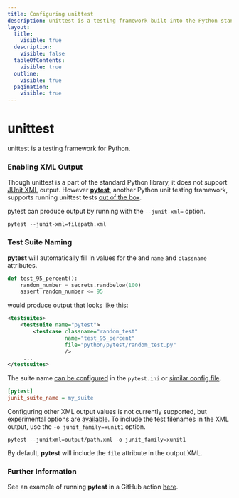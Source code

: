 ```yaml
---
title: Configuring unittest
description: unittest is a testing framework built into the Python standard library.
layout:
  title:
    visible: true
  description:
    visible: false
  tableOfContents:
    visible: true
  outline:
    visible: true
  pagination:
    visible: true
---
```


# unittest

unittest is a testing framework for Python.

### Enabling XML Output

Though unittest is a part of the standard Python library, it does not support [JUnit XML](https://github.com/testmoapp/junitxml) output. However [**pytest**](https://trunk.io/testing/pytest), another Python unit testing framework, supports running unittest tests [out of the box](https://docs.pytest.org/en/6.2.x/unittest.html).

pytest can produce output by running with the `--junit-xml=` option.

```shell
pytest --junit-xml=filepath.xml 
```

### Test Suite Naming

**pytest** will automatically fill in values for the and `name` and `classname` attributes.&#x20;

```python
def test_95_percent():
    random_number = secrets.randbelow(100)
    assert random_number <= 95
```

would produce output that looks like this:

```xml
<testsuites>
    <testsuite name="pytest">
        <testcase classname="random_test" 
                  name="test_95_percent"
                  file="python/pytest/random_test.py"
                  />
     ...
</testsuites>
```

The suite name [can be configured](https://docs.pytest.org/en/7.2.x/how-to/output.html) in the `pytest.ini` or [similar config file](https://docs.pytest.org/en/8.1.x/reference/customize.html#pytest-ini).

```ini
[pytest]
junit_suite_name = my_suite
```

Configuring other XML output values is not currently supported, but experimental options are [available](https://docs.pytest.org/en/7.2.x/how-to/output.html#record-xml-attribute).  To include the test filenames in the XML output, use the `-o junit_family=xunit1` option.

```shell
pytest --junitxml=output/path.xml -o junit_family=xunit1
```

By default, **pytest** will include the `file` attribute in the output XML.

### Further Information

See an example of running **pytest** in a GitHub action [here](https://github.com/trunk-io/flake-factory/blob/main/.github/workflows/python-tests.yaml#L34).
